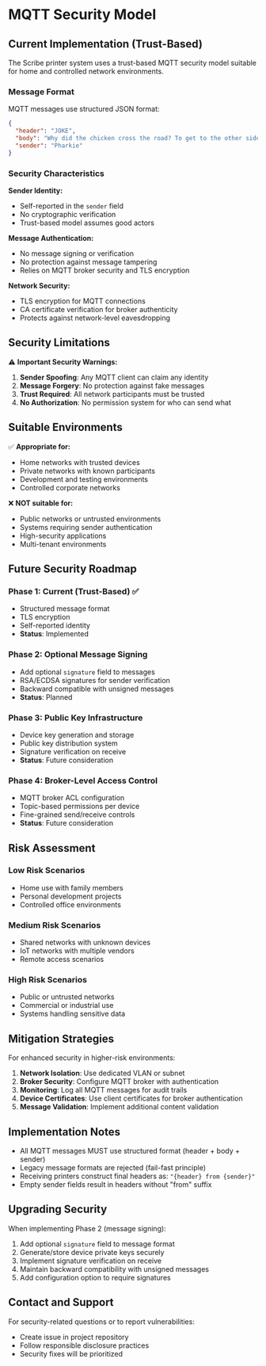 # MQTT Security Model

## Current Implementation (Trust-Based)

The Scribe printer system uses a trust-based MQTT security model suitable for home and controlled network environments.

### Message Format

MQTT messages use structured JSON format:

```json
{
  "header": "JOKE",
  "body": "Why did the chicken cross the road? To get to the other side!",
  "sender": "Pharkie"
}
```

### Security Characteristics

**Sender Identity:**

- Self-reported in the `sender` field
- No cryptographic verification
- Trust-based model assumes good actors

**Message Authentication:**

- No message signing or verification
- No protection against message tampering
- Relies on MQTT broker security and TLS encryption

**Network Security:**

- TLS encryption for MQTT connections
- CA certificate verification for broker authenticity
- Protects against network-level eavesdropping

## Security Limitations

⚠️ **Important Security Warnings:**

1. **Sender Spoofing**: Any MQTT client can claim any identity
2. **Message Forgery**: No protection against fake messages
3. **Trust Required**: All network participants must be trusted
4. **No Authorization**: No permission system for who can send what

## Suitable Environments

✅ **Appropriate for:**

- Home networks with trusted devices
- Private networks with known participants
- Development and testing environments
- Controlled corporate networks

❌ **NOT suitable for:**

- Public networks or untrusted environments
- Systems requiring sender authentication
- High-security applications
- Multi-tenant environments

## Future Security Roadmap

### Phase 1: Current (Trust-Based) ✅

- Structured message format
- TLS encryption
- Self-reported identity
- **Status**: Implemented

### Phase 2: Optional Message Signing

- Add optional `signature` field to messages
- RSA/ECDSA signatures for sender verification
- Backward compatible with unsigned messages
- **Status**: Planned

### Phase 3: Public Key Infrastructure

- Device key generation and storage
- Public key distribution system
- Signature verification on receive
- **Status**: Future consideration

### Phase 4: Broker-Level Access Control

- MQTT broker ACL configuration
- Topic-based permissions per device
- Fine-grained send/receive controls
- **Status**: Future consideration

## Risk Assessment

### Low Risk Scenarios

- Home use with family members
- Personal development projects
- Controlled office environments

### Medium Risk Scenarios

- Shared networks with unknown devices
- IoT networks with multiple vendors
- Remote access scenarios

### High Risk Scenarios

- Public or untrusted networks
- Commercial or industrial use
- Systems handling sensitive data

## Mitigation Strategies

For enhanced security in higher-risk environments:

1. **Network Isolation**: Use dedicated VLAN or subnet
2. **Broker Security**: Configure MQTT broker with authentication
3. **Monitoring**: Log all MQTT messages for audit trails
4. **Device Certificates**: Use client certificates for broker authentication
5. **Message Validation**: Implement additional content validation

## Implementation Notes

- All MQTT messages MUST use structured format (header + body + sender)
- Legacy message formats are rejected (fail-fast principle)
- Receiving printers construct final headers as: `"{header} from {sender}"`
- Empty sender fields result in headers without "from" suffix

## Upgrading Security

When implementing Phase 2 (message signing):

1. Add optional `signature` field to message format
2. Generate/store device private keys securely
3. Implement signature verification on receive
4. Maintain backward compatibility with unsigned messages
5. Add configuration option to require signatures

## Contact and Support

For security-related questions or to report vulnerabilities:

- Create issue in project repository
- Follow responsible disclosure practices
- Security fixes will be prioritized
